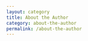 ```yaml
---
layout: category
title: About the Author
category: about-the-author
permalink: /about-the-author
---
```

